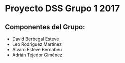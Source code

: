 # Proyecto DSS Grupo 1 2017

## Componentes del Grupo:
- David Berbegal Esteve
- Leo Rodriguez Martinez 
- Álvaro Esteve Bernabeu
- Adrián Tejedor Giménez
